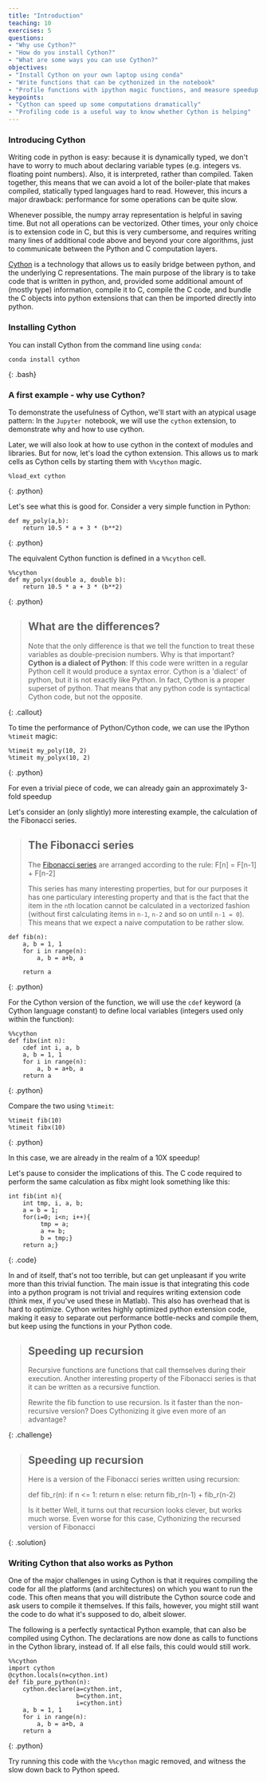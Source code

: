 ```yaml
---
title: "Introduction"
teaching: 10
exercises: 5
questions:
- "Why use Cython?"
- "How do you install Cython?"
- "What are some ways you can use Cython?"
objectives:
- "Install Cython on your own laptop using conda"
- "Write functions that can be cythonized in the notebook"
- "Profile functions with ipython magic functions, and measure speedup due to cythonization"
keypoints:
- "Cython can speed up some computations dramatically"
- "Profiling code is a useful way to know whether Cython is helping"
---
```


### Introducing Cython

Writing code in python is easy: because it is dynamically typed, we don't have
to worry to much about declaring variable types (e.g. integers vs. floating
point numbers). Also, it is interpreted, rather than compiled. Taken together,
this means that we can avoid a lot of the boiler-plate that makes compiled,
statically typed languages hard to read. However, this incurs a major drawback:
performance for some operations can be quite slow.

Whenever possible, the numpy array representation is helpful in saving
time. But not all operations can be vectorized. Other times, your only choice
is to extension code in C, but this is very cumbersome, and requires writing
many lines of additional code above and beyond your core algorithms, just to
communicate between the Python and C computation layers.

[Cython](http://cython.org/) is a technology that allows us to easily bridge
between python, and the underlying C representations. The main purpose of the
library is to take code that is written in python, and, provided some additional
amount of (mostly type) information, compile it to C, compile the C code, and
bundle the C objects into python extensions that can then be imported directly
into python.

### Installing Cython

You can install Cython from the command line using `conda`:

~~~
conda install cython
~~~
{: .bash}

### A first example - why use Cython?

To demonstrate the usefulness of Cython, we'll start with an atypical usage
pattern: In the `Jupyter `notebook, we will use the `cython` extension, to
demonstrate why and how to use cython.

Later, we will also look at how to use cython in the context of modules and
libraries. But for now, let's load the cython extension. This allows us to
mark cells as Cython cells by starting them with `%%cython` magic.

~~~
%load_ext cython
~~~
{: .python}


Let's see what this is good for. Consider a very simple function in Python:

~~~
def my_poly(a,b):
    return 10.5 * a + 3 * (b**2)
~~~
{: .python}


The equivalent Cython function is defined in a `%%cython` cell.

~~~
%%cython
def my_polyx(double a, double b):
    return 10.5 * a + 3 * (b**2)
~~~
{: .python}


> ## What are the differences?  
>
> Note that the only difference is that we tell the function to treat these
> variables as double-precision numbers. Why is that important?
> **Cython is a dialect of Python**: If this code were written in a regular
> Python cell it would produce a syntax error. Cython is a 'dialect' of python,
> but it is not exactly like Python.
> In fact, Cython is a proper superset of python. That means that any python
> code is syntactical Cython code, but not the opposite.
>
{: .callout}

To time the performance of Python/Cython code, we can use the IPython
`%timeit` magic:

~~~
%timeit my_poly(10, 2)
%timeit my_polyx(10, 2)
~~~
{: .python}

For even a trivial piece of code, we can already gain an approximately 3-fold
speedup

Let's consider an (only slightly) more interesting example, the calculation of
the Fibonacci series.

> ## The Fibonacci series
>
> The [Fibonacci series](https://en.wikipedia.org/wiki/Fibonacci_number) are
> arranged according to the rule:
>     F[n] = F[n-1] + F[n-2]
>
> This series has many interesting properties, but for our purposes it has one
> particulary interesting property and that is the fact that the item in the
> `n`th location cannot be calculated in a vectorized fashion (without first
> calculating items in `n-1`, `n-2` and so on until `n-1 = 0`). This means that
> we expect a naive computation to be rather slow.

~~~
def fib(n):
    a, b = 1, 1
    for i in range(n):
        a, b = a+b, a

    return a
~~~
{: .python}


For the Cython version of the function, we will use the `cdef` keyword (a
Cython language constant) to define local variables (integers used only within the function):

~~~
%%cython
def fibx(int n):
    cdef int i, a, b
    a, b = 1, 1
    for i in range(n):
        a, b = a+b, a
    return a
~~~
{: .python}

Compare the two using `%timeit`:

~~~
%timeit fib(10)
%timeit fibx(10)
~~~
{: .python}

In this case, we are already in the realm of a 10X speedup!

Let's pause to consider the implications of this. The C code required to
perform the same calculation as fibx might look something like this:

~~~
int fib(int n){
    int tmp, i, a, b;
    a = b = 1;
    for(i=0; i<n; i++){
         tmp = a;
         a += b;
         b = tmp;}         
    return a;}
~~~
{: .code}


In and of itself, that's not too terrible, but can get unpleasant if you write
more than this trivial function. The main issue is that integrating this code
into a python program is not trivial and requires writing extension code (think
mex, if you've used these in Matlab). This also has overhead that is hard to
optimize. Cython writes highly optimized python extension code, making it easy
to separate out performance bottle-necks and compile them, but keep using the
functions in your Python code.

> ## Speeding up recursion
>
> Recursive functions are functions that call themselves during their
> execution. Another interesting property of the Fibonacci series is that it
> can be written as a recursive function.
>
> Rewrite the fib function to use recursion. Is it faster than the
> non-recursive version? Does Cythonizing it give even more of an advantage?
>
{: .challenge}


> ## Speeding up recursion
> Here is a version of the Fibonacci series written using recursion:
>
>    def fib_r(n):
>         if n <= 1:
>              return n
>         else:
>              return fib_r(n-1) + fib_r(n-2)
>
> Is it better
> Well, it turns out that recursion looks clever, but works much worse.
> Even worse for this case, Cythonizing the recursed version of Fibonacci

{: .solution}


### Writing Cython that also works as Python

One of the major challenges in using Cython is that it requires compiling the
code for all the platforms (and architectures) on which you want to run the
code. This often means that you will distribute the Cython source code and ask
users to compile it themselves. If this fails, however, you might still want the
code to do what it's supposed to do, albeit slower.

The following is a perfectly syntactical Python example, that can also be
compiled using Cython. The declarations are now done as calls to functions in
the Cython library, instead of. If all else fails, this could would still work.

~~~
%%cython
import cython
@cython.locals(n=cython.int)
def fib_pure_python(n):
    cython.declare(a=cython.int,
                   b=cython.int,
                   i=cython.int)
    a, b = 1, 1
    for i in range(n):
        a, b = a+b, a
    return a
~~~
{: .python}

Try running this code with the `%%cython` magic removed, and witness the slow
down back to Python speed.
